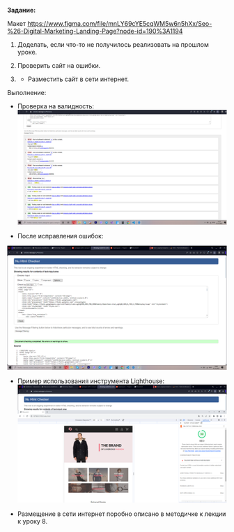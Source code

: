 **Задание:**

Макет https://www.figma.com/file/mnLY69cYE5cqWM5w6n5hXx/Seo-%26-Digital-Marketing-Landing-Page?node-id=190%3A1194

1. Доделать, если что-то не получилось реализовать на прошлом уроке.

2. Проверить сайт на ошибки.

3. * Разместить сайт в сети интернет.
  
Выполнение:
* Проверка на валидность: 
![BEFORE](https://github.com/Gregorian1489/HTML_CSS/blob/main/Seminar10/img/Screen_before.png)

* После исправления ошибок: 

![AFTER](https://github.com/Gregorian1489/HTML_CSS/blob/main/Seminar10/img/Screen_after.png)

* Пример использования инструмента Lighthouse:
![AFTER](https://github.com/Gregorian1489/HTML_CSS/blob/main/Seminar10/img/SEO_analyz.png)

* Размещение в сети интернет поробно описано в методичке к лекции к уроку 8.
